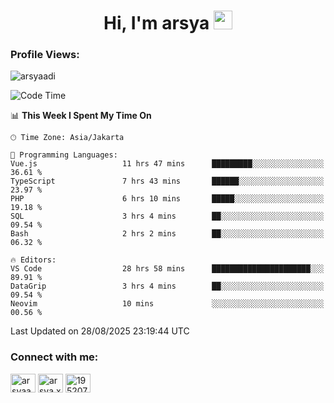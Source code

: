 <h1 align="center">Hi, I'm arsya 
  <img src="https://media.giphy.com/media/hvRJCLFzcasrR4ia7z/giphy.gif" width="30px"/>
</h1>

<p align="left"> <h3>Profile Views:</h3> <img src="https://komarev.com/ghpvc/?username=arsyaadi&label=Profile%20views&color=0e75b6&style=flat" alt="arsyaadi" /> </p>

<!--START_SECTION:waka-->
![Code Time](http://img.shields.io/badge/Code%20Time-4%2C397%20hrs%2017%20mins-blue)

📊 **This Week I Spent My Time On** 

```text
🕑︎ Time Zone: Asia/Jakarta

💬 Programming Languages: 
Vue.js                   11 hrs 47 mins      █████████░░░░░░░░░░░░░░░░   36.61 % 
TypeScript               7 hrs 43 mins       ██████░░░░░░░░░░░░░░░░░░░   23.97 % 
PHP                      6 hrs 10 mins       █████░░░░░░░░░░░░░░░░░░░░   19.18 % 
SQL                      3 hrs 4 mins        ██░░░░░░░░░░░░░░░░░░░░░░░   09.54 % 
Bash                     2 hrs 2 mins        ██░░░░░░░░░░░░░░░░░░░░░░░   06.32 % 

🔥 Editors: 
VS Code                  28 hrs 58 mins      ██████████████████████░░░   89.91 % 
DataGrip                 3 hrs 4 mins        ██░░░░░░░░░░░░░░░░░░░░░░░   09.54 % 
Neovim                   10 mins             ░░░░░░░░░░░░░░░░░░░░░░░░░   00.56 % 
```


 Last Updated on 28/08/2025 23:19:44 UTC
<!--END_SECTION:waka-->

<!-- - 📫 How to reach me **itsme@arsyaadi.software** -->


<h3 align="left">Connect with me:</h3>
<p align="left">
<a href="https://linkedin.com/in/arsyaadi" target="blank"><img align="center" src="https://raw.githubusercontent.com/rahuldkjain/github-profile-readme-generator/master/src/images/icons/Social/linked-in-alt.svg" alt="arsyaadi" height="30" width="40" /></a>
<a href="https://fb.com/arsya.xkz" target="blank"><img align="center" src="https://raw.githubusercontent.com/rahuldkjain/github-profile-readme-generator/master/src/images/icons/Social/facebook.svg" alt="arsya.xkz" height="30" width="40" /></a>
<a href="https://stackoverflow.com/users/19520749" target="blank"><img align="center" src="https://raw.githubusercontent.com/rahuldkjain/github-profile-readme-generator/master/src/images/icons/Social/stack-overflow.svg" alt="19520749" height="30" width="40" /></a>
</p>
